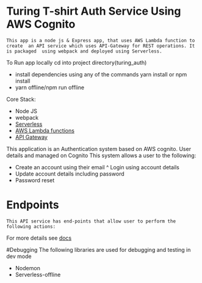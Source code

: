 # **Turing T-shirt Auth Service Using AWS Cognito**  
`This app is a node js & Express app, that uses AWS Lambda function to create 
an API service which uses API-Gateway for REST operations. It is packaged 
using webpack and deployed using Serverless.`

To Run app locally
cd into project directory(turing_auth)
* install dependencies using any of the commands 
yarn install or npm install
* yarn offline/npm run offline

Core Stack:
* Node JS
* webpack
* [Serverless](https://serverless.com)
* [ AWS Lambda functions](https://aws.amazon.com/lambda/)
* [API Gateway](https://aws.amazon.com/api-gateway/)

This application is an Authentication system based on AWS cognito.
User details and managed on Cognito
This system allows a user to the following: 

* Create an account using their email
^ Login using account details
* Update account details including password
* Password reset

# Endpoints
`This API service has end-points that allow user to perform the following actions:`

For more details see [docs](https://app.swaggerhub.com/apis/udensiclem5/turing-app/1.0.0)

#Debugging
The following libraries are used for debugging and testing in dev mode
* Nodemon
* Serverless-offline
